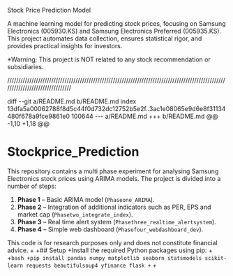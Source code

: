 Stock Price Prediction Model

A machine learning model for predicting stock prices, focusing on Samsung Electronics (005930.KS) and Samsung Electronics Preferred (005935.KS). 
This project automates data collection, ensures statistical rigor, and provides practical insights for investors.

*Warning; This project is NOT related to any stock recommendation or subsidiaries. 

////////////////////////////////////////////////////////////////////////////////////////////////////////////////////////////////

diff --git a/README.md b/README.md
index 13dfa5a00062788f8d5c44f0d732dc12752b5e2f..3ac1e08065e9d6e8f31134480f678a9fce9861e0 100644
--- a/README.md
+++ b/README.md
@@ -1,10 +1,18 @@
 # Stockprice_Prediction
 
 This repository contains a multi phase experiment for analysing Samsung Electronics stock prices using ARIMA models. The project is divided into a number of steps:
 
 1. **Phase 1** – Basic ARIMA model (`Phaseone_ARIMA`).
 2. **Phase 2** – Integration of additional indicators such as PER, EPS and market cap (`Phasetwo_integrate_index`).
 3. **Phase 3** – Real time alert system (`Phasethree_realtime_alertsystem`).
 4. **Phase 4** – Simple web dashboard (`Phasefour_webdashboard_dev`).
 
 This code is for research purposes only and does not constitute financial advice.
+
+## Setup
+Install the required Python packages using pip:
+
+```bash
+pip install pandas numpy matplotlib seaborn statsmodels scikit-learn requests beautifulsoup4 yfinance flask
+```
+
